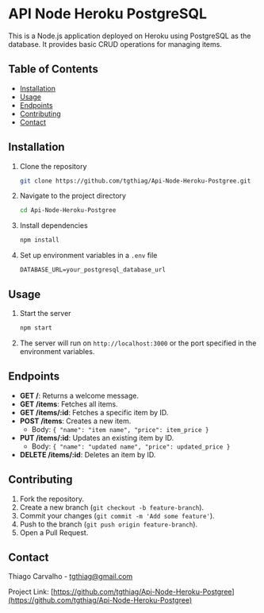 # API Node Heroku PostgreSQL

This is a Node.js application deployed on Heroku using PostgreSQL as the database. It provides basic CRUD operations for managing items.

## Table of Contents
- [Installation](#installation)
- [Usage](#usage)
- [Endpoints](#endpoints)
- [Contributing](#contributing)
- [Contact](#contact)

## Installation

1. Clone the repository
    ```sh
    git clone https://github.com/tgthiag/Api-Node-Heroku-Postgree.git
    ```
2. Navigate to the project directory
    ```sh
    cd Api-Node-Heroku-Postgree
    ```
3. Install dependencies
    ```sh
    npm install
    ```
4. Set up environment variables in a `.env` file
    ```
    DATABASE_URL=your_postgresql_database_url
    ```

## Usage

1. Start the server
    ```sh
    npm start
    ```
2. The server will run on `http://localhost:3000` or the port specified in the environment variables.

## Endpoints

- **GET /**: Returns a welcome message.
- **GET /items**: Fetches all items.
- **GET /items/:id**: Fetches a specific item by ID.
- **POST /items**: Creates a new item.
  - Body: `{ "name": "item name", "price": item_price }`
- **PUT /items/:id**: Updates an existing item by ID.
  - Body: `{ "name": "updated name", "price": updated_price }`
- **DELETE /items/:id**: Deletes an item by ID.

## Contributing

1. Fork the repository.
2. Create a new branch (`git checkout -b feature-branch`).
3. Commit your changes (`git commit -m 'Add some feature'`).
4. Push to the branch (`git push origin feature-branch`).
5. Open a Pull Request.

## Contact

Thiago Carvalho - [tgthiag@gmail.com](mailto:tgthiag@gmail.com)

Project Link: [https://github.com/tgthiag/Api-Node-Heroku-Postgree](https://github.com/tgthiag/Api-Node-Heroku-Postgree)
